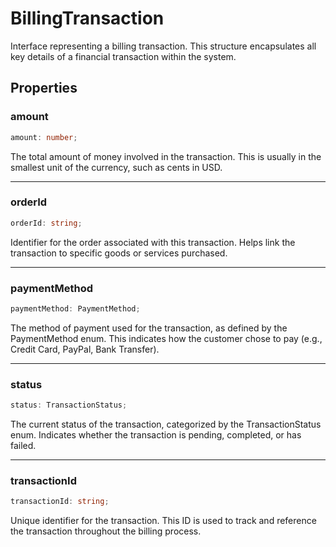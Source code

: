 # BillingTransaction

Interface representing a billing transaction.
This structure encapsulates all key details of a financial transaction within the system.

## Properties

### amount

```ts
amount: number;
```

The total amount of money involved in the transaction. This is usually in the smallest unit of the currency,
such as cents in USD.

***

### orderId

```ts
orderId: string;
```

Identifier for the order associated with this transaction. Helps link the transaction to specific goods or services purchased.

***

### paymentMethod

```ts
paymentMethod: PaymentMethod;
```

The method of payment used for the transaction, as defined by the PaymentMethod enum.
This indicates how the customer chose to pay (e.g., Credit Card, PayPal, Bank Transfer).

***

### status

```ts
status: TransactionStatus;
```

The current status of the transaction, categorized by the TransactionStatus enum. Indicates whether the
transaction is pending, completed, or has failed.

***

### transactionId

```ts
transactionId: string;
```

Unique identifier for the transaction. This ID is used to track and reference the transaction
throughout the billing process.
